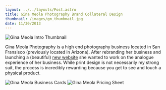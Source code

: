 ```yaml
---
layout: ../../layouts/Post.astro
title: Gina Meola Photography Brand Collateral Design
thumbnail: /images/gm_thumbnail.jpg
date: 11/30/2013
---
```


![Gina Meola Intro Thumbnail](/images/gm_thumbnail.jpg)

Gina Meola Photography is a high end photography business located in San Fransisco (previously located in Arizona). After rebranding her business and launching a (beautiful) [new website](http://ginameola.com) she wanted to work on the analogue experience of her business. While print design is not necessarily my strong suit, the process is incredibly rewarding because you get to see and touch a physical product.

![Gina Meola Business Cards](/images/gm_bcards.jpg)
![Gina Meola Pricing Sheet](/images/gm_pricing.jpg)
